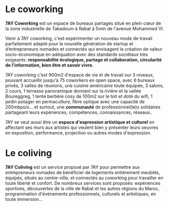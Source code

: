 <!-- Global site tag (gtag.js) - Google Analytics -->
<script async src="https://www.googletagmanager.com/gtag/js?id=UA-136171239-1"></script>
<script>
  window.dataLayer = window.dataLayer || [];
  function gtag(){dataLayer.push(arguments);}
  gtag('js', new Date());

  gtag('config', 'UA-136171239-1');
</script>

# Le coworking

__7AY Coworking__ est un espace de bureaux partagés situé en plein cœur de la zone industrielle de Takadoum à Rabat à 5min de l'avenue Mohammed VI.

Venir à 7AY coworking, c'est expérimenter un nouveau mode de travail parfaitement adapté pour la nouvelle génération de startup et d’entrepreneurs nomades et connectés  qui envisagent la création de valeur socio-économique en adéquation avec des standards sociétaux très exigeants: __responsabilité écologique, partage et collaboration, circularité de l’information, bien être et savoir vivre.__

7AY coworking c'est 900m2 d'espace de vie et de travail sur 3 niveaux, pouvant accueillir jusqu'à 75 coworkers en open space, avec 6 bureaux privés, 3 salles de réunions, une cuisine américaine toute équipée, 3 salons, 2 cours, 1 terrasse panoramique donnant sur la rivière et la vallée Boureggreg, 1 tente berbère cosy de 100m2 sur le toit et doté du wifi, 1 jardin potager en permaculture, fibre optique avec une capacité de 200mbps/s... et surtout, une __communauté__ de professionnel(le)s solidaires partageant leurs expériences, compétences, connaissances, réseaux..

7AY se veut aussi être un __espace d'expression artistique et culturel__ en affectant ses murs aux artistes qui veulent bien y présenter leurs oeuvres en exposition, performance, projection ou autres modes d'expression.
               
# Le coliving

__7AY Coliving__ est un service proposé par 7AY pour permettre aux entrepreneurs nomades de bénéficier de logements entièrement meublés, équipés, situés au centre-ville, et connectés au coworking pour travailler en toute liberté et confort. De nombreux services sont proposés: expériences sportives, découvertes de la ville de Rabat et les autres régions du Maroc, programmation d'évènements professionnels, culturels et artistiques, en toute immersion...

